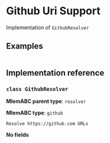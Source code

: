 # Github Uri Support

Implementation of `GithubResolver`

## Examples

```python

```

## Implementation reference

### `class GithubResolver`

**MlemABC parent type**: `resolver`

**MlemABC type**: `github`

    Resolve https://github.com URLs

**No fields**
